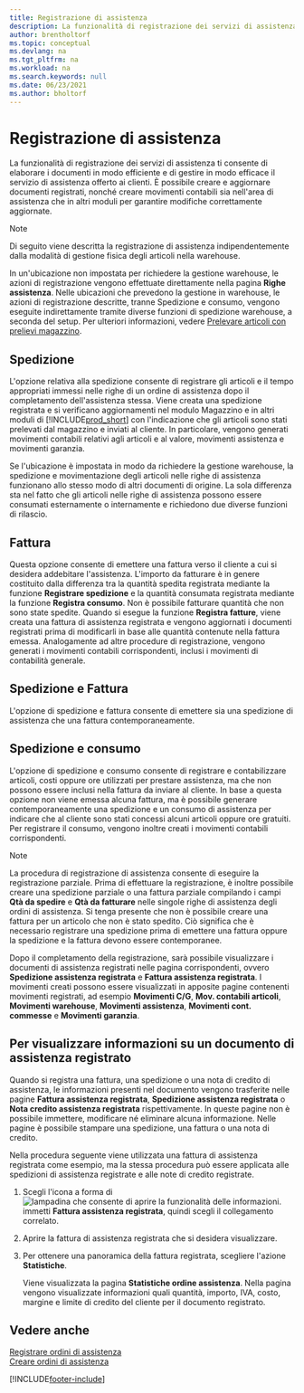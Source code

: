 ```yaml
---
title: Registrazione di assistenza
description: La funzionalità di registrazione dei servizi di assistenza consente di elaborare i documenti in modo efficiente e di gestire in modo efficace il servizio di assistenza offerto ai clienti.
author: brentholtorf
ms.topic: conceptual
ms.devlang: na
ms.tgt_pltfrm: na
ms.workload: na
ms.search.keywords: null
ms.date: 06/23/2021
ms.author: bholtorf
---
```

# <a name="service-posting"></a>Registrazione di assistenza
La funzionalità di registrazione dei servizi di assistenza ti consente di elaborare i documenti in modo efficiente e di gestire in modo efficace il servizio di assistenza offerto ai clienti. È possibile creare e aggiornare documenti registrati, nonché creare movimenti contabili sia nell'area di assistenza che in altri moduli per garantire modifiche correttamente aggiornate.  

> [!NOTE]  
>  Di seguito viene descritta la registrazione di assistenza indipendentemente dalla modalità di gestione fisica degli articoli nella warehouse.  
>   
>  In un'ubicazione non impostata per richiedere la gestione warehouse, le azioni di registrazione vengono effettuate direttamente nella pagina **Righe assistenza**. Nelle ubicazioni che prevedono la gestione in warehouse, le azioni di registrazione descritte, tranne Spedizione e consumo, vengono eseguite indirettamente tramite diverse funzioni di spedizione warehouse, a seconda del setup. Per ulteriori informazioni, vedere [Prelevare articoli con prelievi magazzino](warehouse-how-to-pick-items-with-inventory-picks.md).  

## <a name="ship"></a>Spedizione
L'opzione relativa alla spedizione consente di registrare gli articoli e il tempo appropriati immessi nelle righe di un ordine di assistenza dopo il completamento dell'assistenza stessa. Viene creata una spedizione registrata e si verificano aggiornamenti nel modulo Magazzino e in altri moduli di [!INCLUDE[prod_short](includes/prod_short.md)] con l'indicazione che gli articoli sono stati prelevati dal magazzino e inviati al cliente. In particolare, vengono generati movimenti contabili relativi agli articoli e al valore, movimenti assistenza e movimenti garanzia.  

Se l'ubicazione è impostata in modo da richiedere la gestione warehouse, la spedizione e movimentazione degli articoli nelle righe di assistenza funzionano allo stesso modo di altri documenti di origine. La sola differenza sta nel fatto che gli articoli nelle righe di assistenza possono essere consumati esternamente o internamente e richiedono due diverse funzioni di rilascio.

## <a name="invoice"></a>Fattura
Questa opzione consente di emettere una fattura verso il cliente a cui si desidera addebitare l'assistenza. L'importo da fatturare è in genere costituito dalla differenza tra la quantità spedita registrata mediante la funzione **Registrare spedizione** e la quantità consumata registrata mediante la funzione **Registra consumo**. Non è possibile fatturare quantità che non sono state spedite. Quando si esegue la funzione **Registra fatture**, viene creata una fattura di assistenza registrata e vengono aggiornati i documenti registrati prima di modificarli in base alle quantità contenute nella fattura emessa. Analogamente ad altre procedure di registrazione, vengono generati i movimenti contabili corrispondenti, inclusi i movimenti di contabilità generale.  

## <a name="ship-and-invoice"></a>Spedizione e Fattura
L'opzione di spedizione e fattura consente di emettere sia una spedizione di assistenza che una fattura contemporaneamente.  

## <a name="ship-and-consume"></a>Spedizione e consumo
L'opzione di spedizione e consumo consente di registrare e contabilizzare articoli, costi oppure ore utilizzati per prestare assistenza, ma che non possono essere inclusi nella fattura da inviare al cliente. In base a questa opzione non viene emessa alcuna fattura, ma è possibile generare contemporaneamente una spedizione e un consumo di assistenza per indicare che al cliente sono stati concessi alcuni articoli oppure ore gratuiti. Per registrare il consumo, vengono inoltre creati i movimenti contabili corrispondenti.  

> [!NOTE]  
>  La procedura di registrazione di assistenza consente di eseguire la registrazione parziale. Prima di effettuare la registrazione, è inoltre possibile creare una spedizione parziale o una fattura parziale compilando i campi **Qtà da spedire** e **Qtà da fatturare** nelle singole righe di assistenza degli ordini di assistenza. Si tenga presente che non è possibile creare una fattura per un articolo che non è stato spedito. Ciò significa che è necessario registrare una spedizione prima di emettere una fattura oppure la spedizione e la fattura devono essere contemporanee.  

Dopo il completamento della registrazione, sarà possibile visualizzare i documenti di assistenza registrati nelle pagina corrispondenti, ovvero **Spedizione assistenza registrata** e **Fattura assistenza registrata**. I movimenti creati possono essere visualizzati in apposite pagine contenenti movimenti registrati, ad esempio **Movimenti C/G**, **Mov. contabili articoli**, **Movimenti warehouse**, **Movimenti assistenza**, **Movimenti cont. commesse** e **Movimenti garanzia**.  

## <a name="to-view-information-about-a-posted-service-document"></a>Per visualizzare informazioni su un documento di assistenza registrato
Quando si registra una fattura, una spedizione o una nota di credito di assistenza, le informazioni presenti nel documento vengono trasferite nelle pagine **Fattura assistenza registrata**, **Spedizione assistenza registrata** o **Nota credito assistenza registrata** rispettivamente. In queste pagine non è possibile immettere, modificare né eliminare alcuna informazione. Nelle pagine è possibile stampare una spedizione, una fattura o una nota di credito.  

Nella procedura seguente viene utilizzata una fattura di assistenza registrata come esempio, ma la stessa procedura può essere applicata alle spedizioni di assistenza registrate e alle note di credito registrate.  

1. Scegli l'icona a forma di ![lampadina che consente di aprire la funzionalità delle informazioni.](media/ui-search/search_small.png "Informazioni sull'operazione che si desidera eseguire") immetti **Fattura assistenza registrata**, quindi scegli il collegamento correlato.  
2. Aprire la fattura di assistenza registrata che si desidera visualizzare.  
3. Per ottenere una panoramica della fattura registrata, scegliere l'azione **Statistiche**.  

    Viene visualizzata la pagina **Statistiche ordine assistenza**. Nella pagina vengono visualizzate informazioni quali quantità, importo, IVA, costo, margine e limite di credito del cliente per il documento registrato.

## <a name="see-also"></a>Vedere anche
[Registrare ordini di assistenza](service-how-to-post-service-orders.md)   
[Creare ordini di assistenza](service-how-to-create-service-orders.md)


[!INCLUDE[footer-include](includes/footer-banner.md)]
